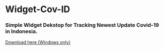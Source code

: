# Widget-Cov-ID 
### Simple Widget Dekstop for Tracking Newest Update Covid-19 in Indonesia.
[Download here (Windows only)](https://widget-covid.now.sh/)
